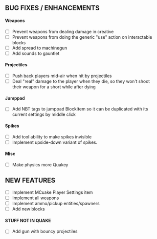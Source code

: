 ## BUG FIXES / ENHANCEMENTS

#### Weapons
- [ ] Prevent weapons from dealing damage in creative
- [ ] Prevent weapons from doing the generic "use" action on interactable blocks
- [ ] Add spread to machinegun
- [ ] Add sounds to gauntlet

#### Projectiles
- [ ] Push back players mid-air when hit by projectiles
- [ ] Deal "real" damage to the player when they die, so they won't shoot their weapon for a short while after dying

#### Jumppad
- [ ] Add NBT tags to jumppad BlockItem so it can be duplicated with its current settings by middle click

#### Spikes
- [ ] Add tool ability to make spikes invisible
- [ ] Implement upside-down variant of spikes.

#### Misc
- [ ] Make physics more Quakey

## NEW FEATURES
- [ ] Implement MCuake Player Settings item
- [ ] Implement all weapons
- [ ] Implement ammo/pickup entities/spawners
- [ ] Add new blocks

#### STUFF NOT IN QUAKE
- [ ] Add gun with bouncy projectiles
